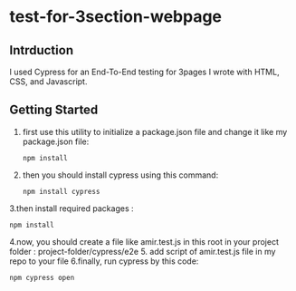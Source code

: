# test-for-3section-webpage

## Intrduction

I used Cypress for an End-To-End testing for 3pages I wrote with HTML, CSS, and Javascript.

## Getting Started
1. first use this utility to initialize a package.json file and change it like my package.json file:
   ```
   npm install
   ```
2. then you should install cypress using this command:
   ```
   npm install cypress
   ```
3.then install required packages :
```
npm install
```
4.now, you should create a file like amir.test.js in this root in your project folder :
  project-folder/cypress/e2e
5. add script of amir.test.js file in my repo to your file
6.finally, run cypress by this code:
```
npm cypress open
```
